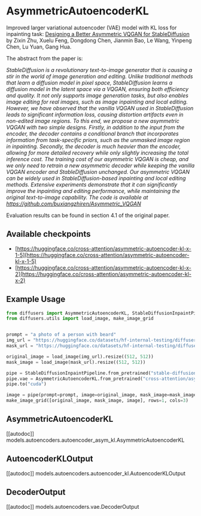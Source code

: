 <!--Copyright 2025 The HuggingFace Team. All rights reserved.

Licensed under the Apache License, Version 2.0 (the "License"); you may not use this file except in compliance with
the License. You may obtain a copy of the License at

http://www.apache.org/licenses/LICENSE-2.0

Unless required by applicable law or agreed to in writing, software distributed under the License is distributed on
an "AS IS" BASIS, WITHOUT WARRANTIES OR CONDITIONS OF ANY KIND, either express or implied. See the License for the
specific language governing permissions and limitations under the License.
-->

# AsymmetricAutoencoderKL

Improved larger variational autoencoder (VAE) model with KL loss for inpainting task: [Designing a Better Asymmetric VQGAN for StableDiffusion](https://huggingface.co/papers/2306.04632) by Zixin Zhu, Xuelu Feng, Dongdong Chen, Jianmin Bao, Le Wang, Yinpeng Chen, Lu Yuan, Gang Hua.

The abstract from the paper is:

*StableDiffusion is a revolutionary text-to-image generator that is causing a stir in the world of image generation and editing. Unlike traditional methods that learn a diffusion model in pixel space, StableDiffusion learns a diffusion model in the latent space via a VQGAN, ensuring both efficiency and quality. It not only supports image generation tasks, but also enables image editing for real images, such as image inpainting and local editing. However, we have observed that the vanilla VQGAN used in StableDiffusion leads to significant information loss, causing distortion artifacts even in non-edited image regions. To this end, we propose a new asymmetric VQGAN with two simple designs. Firstly, in addition to the input from the encoder, the decoder contains a conditional branch that incorporates information from task-specific priors, such as the unmasked image region in inpainting. Secondly, the decoder is much heavier than the encoder, allowing for more detailed recovery while only slightly increasing the total inference cost. The training cost of our asymmetric VQGAN is cheap, and we only need to retrain a new asymmetric decoder while keeping the vanilla VQGAN encoder and StableDiffusion unchanged. Our asymmetric VQGAN can be widely used in StableDiffusion-based inpainting and local editing methods. Extensive experiments demonstrate that it can significantly improve the inpainting and editing performance, while maintaining the original text-to-image capability. The code is available at https://github.com/buxiangzhiren/Asymmetric_VQGAN*

Evaluation results can be found in section 4.1 of the original paper.

## Available checkpoints

* [https://huggingface.co/cross-attention/asymmetric-autoencoder-kl-x-1-5](https://huggingface.co/cross-attention/asymmetric-autoencoder-kl-x-1-5)
* [https://huggingface.co/cross-attention/asymmetric-autoencoder-kl-x-2](https://huggingface.co/cross-attention/asymmetric-autoencoder-kl-x-2)

## Example Usage

```python
from diffusers import AsymmetricAutoencoderKL, StableDiffusionInpaintPipeline
from diffusers.utils import load_image, make_image_grid


prompt = "a photo of a person with beard"
img_url = "https://huggingface.co/datasets/hf-internal-testing/diffusers-images/resolve/main/repaint/celeba_hq_256.png"
mask_url = "https://huggingface.co/datasets/hf-internal-testing/diffusers-images/resolve/main/repaint/mask_256.png"

original_image = load_image(img_url).resize((512, 512))
mask_image = load_image(mask_url).resize((512, 512))

pipe = StableDiffusionInpaintPipeline.from_pretrained("stable-diffusion-v1-5/stable-diffusion-inpainting")
pipe.vae = AsymmetricAutoencoderKL.from_pretrained("cross-attention/asymmetric-autoencoder-kl-x-1-5")
pipe.to("cuda")

image = pipe(prompt=prompt, image=original_image, mask_image=mask_image).images[0]
make_image_grid([original_image, mask_image, image], rows=1, cols=3)
```

## AsymmetricAutoencoderKL

[[autodoc]] models.autoencoders.autoencoder_asym_kl.AsymmetricAutoencoderKL

## AutoencoderKLOutput

[[autodoc]] models.autoencoders.autoencoder_kl.AutoencoderKLOutput

## DecoderOutput

[[autodoc]] models.autoencoders.vae.DecoderOutput
